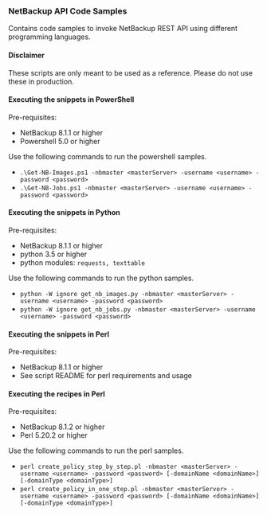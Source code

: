 ### NetBackup API Code Samples

Contains code samples to invoke NetBackup REST API using different programming languages.

#### Disclaimer
These scripts are only meant to be used as a reference. Please do not use these in production.

#### Executing the snippets in PowerShell
Pre-requisites:
- NetBackup 8.1.1 or higher
- Powershell 5.0 or higher

Use the following commands to run the powershell samples.
- `.\Get-NB-Images.ps1 -nbmaster <masterServer> -username <username> -password <password>`
- `.\Get-NB-Jobs.ps1 -nbmaster <masterServer> -username <username> -password <password>`

#### Executing the snippets in Python
Pre-requisites:
- NetBackup 8.1.1 or higher
- python 3.5 or higher
- python modules: `requests, texttable`

Use the following commands to run the python samples.
- `python -W ignore get_nb_images.py -nbmaster <masterServer> -username <username> -password <password>`
- `python -W ignore get_nb_jobs.py -nbmaster <masterServer> -username <username> -password <password>`

#### Executing the snippets in Perl
Pre-requisites:
- NetBackup 8.1.1 or higher
- See script README for perl requirements and usage

#### Executing the recipes in Perl
Pre-requisites:
- NetBackup 8.1.2 or higher
- Perl 5.20.2 or higher

Use the following commands to run the perl samples.
- `perl create_policy_step_by_step.pl -nbmaster <masterServer> -username <username> -password <password> [-domainName <domainName>] [-domainType <domainType>]`
- `perl create_policy_in_one_step.pl -nbmaster <masterServer> -username <username> -password <password> [-domainName <domainName>] [-domainType <domainType>]`